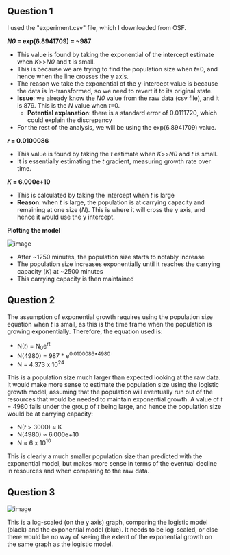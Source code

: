 ## Question 1

I used the "experiment.csv" file, which I downloaded from OSF.

***N0* = exp(6.8941709) = ~987**
- This value is found by taking the exponential of the intercept estimate when *K*>>*N0* and t is small.
- This is because we are trying to find the population size when *t*=0, and hence when the line crosses the y axis. 
- The reason we take the exponential of the y-intercept value is because the data is ln-transformed, so we need to revert it to its original state.
- **Issue**: we already know the *N0* value from the raw data (csv file), and it is 879. This is the *N* value when *t*=0.
  - **Potential explanation**: there is a standard error of 0.0111720, which could explain the discrepancy
- For the rest of the analysis, we will be using the exp(6.8941709) value.

***r* = 0.0100086**
- This value is found by taking the *t* estimate when *K*>>*N0* and *t* is small.
- It is essentially estimating the *t* gradient, measuring growth rate over time.

***K* = 6.000e+10**
- This is calculated by taking the intercept when *t* is large
- **Reason**: when *t* is large, the population is at carrying capacity and remaining at one size (*N*). This is where it will cross the y axis, and hence it would use the y intercept.

**Plotting the model**

![image](https://github.com/user-attachments/assets/1bac377f-08c6-401e-976f-e6cb6473fa6b)
- After ~1250 minutes, the population size starts to notably increase
- The population size increases exponentially until it reaches the carrying capacity (*K*) at ~2500 minutes
- This carrying capacity is then maintained

## Question 2

The assumption of exponential growth requires using the population size equation when *t* is small, as this is the time frame when the population is growing exponentially. Therefore, the equation used is:

- N(*t*) = N<sub>0</sub>e<sup>rt</sup>
- N(4980) = 987 * e<sup>0.0100086*4980</sup>
- N = 4.373 x 10<sup>24</sup>

This is a population size much larger than expected looking at the raw data. It would make more sense to estimate the population size using the logistic growth model, assuming that the population will eventually run out of the resources that would be needed to maintain exponential growth. A value of *t* = 4980 falls under the group of *t* being large, and hence the population size would be at carrying capacity:

- N(*t* > 3000) ≈ K
- N(4980) ≈ 6.000e+10
- N ≈ 6 x 10<sup>10</sup>

This is clearly a much smaller population size than predicted with the exponential model, but makes more sense in terms of the eventual decline in resources and when comparing to the raw data.

## Question 3

![image](https://github.com/user-attachments/assets/c3c4b43d-6dae-4fdd-ad89-df2cf4475e97)

This is a log-scaled (on the y axis) graph, comparing the logistic model (black) and the exponential model (blue). It needs to be log-scaled, or else there would be no way of seeing the extent of the exponential growth on the same graph as the logistic model.
